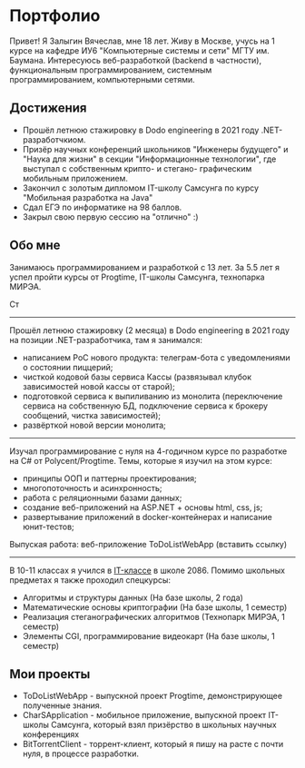 # Портфолио

Привет! Я Залыгин Вячеслав, мне 18 лет. Живу в Москве, учусь на 1 курсе на кафедре ИУ6 "Компьютерные системы и сети" МГТУ им. Баумана. Интересуюсь веб-разработкой (backend в частности), функциональным программированием, системным программированием, компьютерными сетями. 

## Достижения

* Прошёл летнюю стажировку в Dodo engineering в 2021 году .NET-разработчкиом.
* Призёр научных конференций школьников "Инженеры будущего" и "Наука для жизни" в секции "Информационные технологии", где выступал с собственным крипто- и стегано- графическим мобильным приложением.
* Закончил с золотым дипломом IT-школу Самсунга по курсу "Мобильная разработка на Java"
* Сдал ЕГЭ по информатике на 98 баллов.
* Закрыл свою первую сессию на "отлично" :)

## Обо мне

Занимаюсь программированием и разработкой с 13 лет. За 5.5 лет я успел пройти курсы от Progtime, IT-школы Самсунга, технопарка МИРЭА.

Ст

---

Прошёл летнюю стажировку (2 месяца) в Dodo engineering в 2021 году на позиции .NET-разработчика, там я занимался:

* написанием PoC нового продукта: телеграм-бота с уведомлениями о состоянии пиццерий;
* чисткой кодовой базы сервиса Кассы (развязывал клубок зависимостей новой кассы от старой); 
* подготовкой сервиса к выпиливанию из монолита (переключение сервиса на собственную БД, подключение сервиса к брокеру сообщений, чистка зависимостей);
* развёрткой новой версии монолита;

---

Изучал программирование с нуля на 4-годичном курсе по разработке на C# от Polycent/Progtime. Темы, которые я изучил на этом курсе:

* принципы ООП и паттерны проектирования;
* многопоточность и асинхронность;
* работа с реляционными базами данных;
* создание веб-приложений на ASP.NET + основы html, css, js;
* развертывание приложений в docker-контейнерах и написание юнит-тестов; 

Выпуская работа: веб-приложение ToDoListWebApp (вставить ссылку)

---

В 10-11 классах я учился в [IT-классе](https://profil.mos.ru/it/o-proekte.html) в школе 2086. Помимо школьных предметах я также проходил спецкурсы:

* Алгоритмы и структуры данных (На базе школы, 2 года)
* Математические основы криптографии (На базе школы, 1 семестр)
* Реализация стеганографических алгоритмов (Технопарк МИРЭА, 1 семестр)
* Элементы CGI, программирование видеокарт (На базе школы, 1 семестр)

## Мои проекты

* ToDoListWebApp - выпускной проект Progtime, демонстрирующее полученные знания.
* CharSApplication - мобильное приложение, выпускной проект IT-школы Самсунга, который взял призёрство в школьных научных конференциях
* BitTorrentClient - торрент-клиент, который я пишу на расте с почти нуля, в процессе разработки.